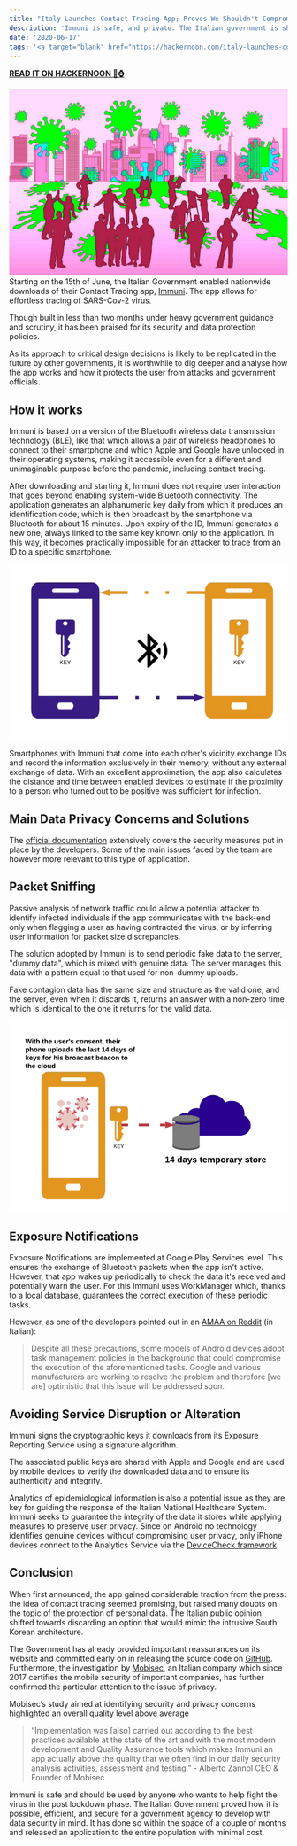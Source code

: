 ```yaml
---
title: "Italy Launches Contact Tracing App; Proves We Shouldn't Compromise On Privacy?"
description: 'Immuni is safe, and private. The Italian government is showing the world how data privacy can be achieved by any entity'
date: '2020-06-17'
tags: '<a target="blank" href="https://hackernoon.com/italy-launches-contact-tracing-app-proves-we-shouldnt-compromise-on-privacy-u24a3upp" class="btn btn-outline-secondary"><strong>PUBLISHED ON HACKERNOON 📰⌚</strong></a>_COVID-19_Contact Tracing_Government_Data Privacy'
---
```

<a href="https://hackernoon.com/italy-launches-contact-tracing-app-proves-we-shouldnt-compromise-on-privacy-u24a3upp" class="btn btn-outline-secondary"><strong>READ IT ON HACKERNOON 📰⌚</strong></a>
<br/>

![](https://raw.githubusercontent.com/danilo-delbusso/blog/master/content/blog/covid-app-shows-governemnt-dont-need-compromise/covid-article.jpg)
Starting on the 15th of June, the Italian Government enabled nationwide downloads of their Contact Tracing app, [Immuni](https://www.immuni.italia.it/ "https://www.immuni.italia.it/"). The app allows for effortless tracing of SARS-Cov-2 virus.

Though built in less than two months under heavy government guidance and scrutiny, it has been praised for its security and data protection policies.

As its approach to critical design decisions is likely to be replicated in the future by other governments, it is worthwhile to dig deeper and analyse how the app works and how it protects the user from attacks and government officials.

## How it works

Immuni is based on a version of the Bluetooth wireless data transmission technology (BLE), like that which allows a pair of wireless headphones to connect to their smartphone and which Apple and Google have unlocked in their operating systems, making it accessible even for a different and unimaginable purpose before the pandemic, including contact tracing.

After downloading and starting it, Immuni does not require user interaction that goes beyond enabling system-wide Bluetooth connectivity. The application generates an alphanumeric key daily from which it produces an identification code, which is then broadcast by the smartphone via Bluetooth for about 15 minutes. Upon expiry of the ID, Immuni generates a new one, always linked to the same key known only to the application. In this way, it becomes practically impossible for an attacker to trace from an ID to a specific smartphone.

![](https://raw.githubusercontent.com/danilo-delbusso/blog/master/content/blog/covid-app-shows-governemnt-dont-need-compromise/covid-19-app-1.png)

Smartphones with Immuni that come into each other's vicinity exchange IDs and record the information exclusively in their memory, without any external exchange of data. With an excellent approximation, the app also calculates the distance and time between enabled devices to estimate if the proximity to a person who turned out to be positive was sufficient for infection.

## Main Data Privacy Concerns and Solutions

The [official documentation](https://github.com/immuni-app/immuni-documentation "https://github.com/immuni-app/immuni-documentation") extensively covers the security measures put in place by the developers. Some of the main issues faced by the team are however more relevant to this type of application.

## Packet Sniffing

Passive analysis of network traffic could allow a potential attacker to identify infected individuals if the app communicates with the back-end only when flagging a user as having contracted the virus, or by inferring user information for packet size discrepancies.

The solution adopted by Immuni is to send periodic fake data to the server, "dummy data", which is mixed with genuine data. The server manages this data with a pattern equal to that used for non-dummy uploads.

Fake contagion data has the same size and structure as the valid one, and the server, even when it discards it, returns an answer with a non-zero time which is identical to the one it returns for the valid data.

![](https://raw.githubusercontent.com/danilo-delbusso/blog/master/content/blog/covid-app-shows-governemnt-dont-need-compromise/covid-19-app-2.png)

## Exposure Notifications

Exposure Notifications are implemented at Google Play Services level. This ensures the exchange of Bluetooth packets when the app isn't active. However, that app wakes up periodically to check the data it's received and potentially warn the user. For this Immuni uses WorkManager which, thanks to a local database, guarantees the correct execution of these periodic tasks.

However, as one of the developers pointed out in an [AMAA on Reddit](https://www.reddit.com/r/italy/comments/h9c53o/siamo_bending_spoons_e_abbiamo_sviluppato_lapp/ "https://www.reddit.com/r/italy/comments/h9c53o/siamo_bending_spoons_e_abbiamo_sviluppato_lapp/") (in Italian):

> Despite all these precautions, some models of Android devices adopt task management policies in the background that could compromise the execution of the aforementioned tasks. Google and various manufacturers are working to resolve the problem and therefore [we are] optimistic that this issue will be addressed soon.

## Avoiding Service Disruption or Alteration

Immuni signs the cryptographic keys it downloads from its Exposure Reporting Service using a signature algorithm.

The associated public keys are shared with Apple and Google and are used by mobile devices to verify the downloaded data and to ensure its authenticity and integrity.

Analytics of epidemiological information is also a potential issue as they are key for guiding the response of the Italian National Healthcare System. Immuni seeks to guarantee the integrity of the data it stores while applying measures to preserve user privacy. Since on Android no technology identifies genuine devices without compromising user privacy, only iPhone devices connect to the Analytics Service via the [DeviceCheck framework](https://developer.apple.com/documentation/devicecheck "https://developer.apple.com/documentation/devicecheck").

## Conclusion

When first announced, the app gained considerable traction from the press: the idea of contact tracing seemed promising, but raised many doubts on the topic of the protection of personal data. The Italian public opinion shifted towards discarding an option that would mimic the intrusive South Korean architecture.

The Government has already provided important reassurances on its website and committed early on in releasing the source code on [GitHub](https://github.com/immuni-app "https://github.com/immuni-app"). Furthermore, the investigation by [Mobisec](https://mobisec.com/ "https://mobisec.com/"), an Italian company which since 2017 certifies the mobile security of important companies, has further confirmed the particular attention to the issue of privacy.

Mobisec’s study aimed at identifying security and privacy concerns highlighted an overall quality level above average

> “Implementation was [also] carried out according to the best practices available at the state of the art and with the most modern development and Quality Assurance tools which makes Immuni an app actually above the quality that we often find in our daily security analysis activities, assessment and testing.” - Alberto Zannol CEO & Founder of Mobisec

Immuni is safe and should be used by anyone who wants to help fight the virus in the post lockdown phase. The Italian Government proved how it is possible, efficient, and secure for a government agency to develop with data security in mind. It has done so within the space of a couple of months and released an application to the entire population with minimal cost.